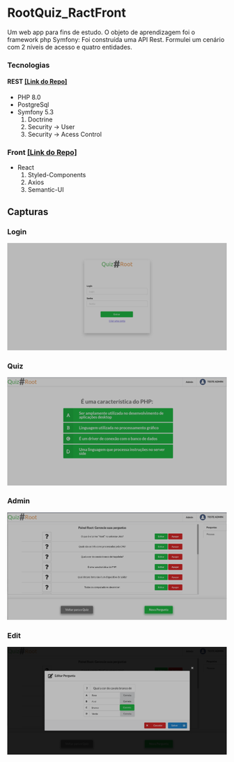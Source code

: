 # RootQuiz_RactFront
Um web app para fins de estudo. O objeto de aprendizagem foi o framework php Symfony: Foi construída uma API Rest. Formulei um cenário com 2 níveis de acesso e quatro entidades.

### Tecnologias
#### REST [[Link do Repo]](https://github.com/gabrielroot/RootQuiz_SymfonyRestAPI)
- PHP 8.0
- PostgreSql
- Symfony 5.3
    1. Doctrine
    2. Security -> User
    3. Security -> Acess Control

	
### Front [[Link do Repo]](https://github.com/gabrielroot/RootQuiz_RactFront)
- React
    1. Styled-Components
    2. Axios
    3. Semantic-UI

## Capturas
### Login
![Login](login.png "Login")
### Quiz
![quiz](quiz.png "Quiz")
### Admin
![Admin](admin.png "Admin")
### Edit
![edit](edit.png "Edit")
